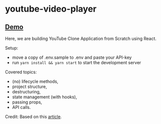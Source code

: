 # youtube-video-player

## [Demo](https://ajreddevil-youtube-video-player.netlify.com/)

Here, we are building YouTube Clone Application from Scratch using React.

Setup:

- move a copy of .env.sample to .env and paste your API-key
- run `yarn install && yarn start` to start the development server

Covered topics:

- (no) lifecycle methods,
- project structure,
- destructuring,
- state management (with hooks),
- passing props,
- API calls.

Credit:
Based on this [article](https://www.youtube.com/watch?v=VPVzx1ZOVuw).
